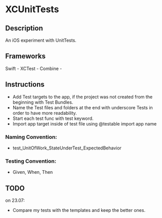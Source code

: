 # XCUnitTests

## Description
An iOS experiment with UnitTests.

## Frameworks
Swift - XCTest - Combine - 

## Instructions
- Add Test targets to the app, if the project was not created from the beginning with Test Bundles.
- Name the Test files and folders at the end with underscore Tests in order to have more readability.
- Start each test func with test keyword.
- Import app target inside of test file using @testable import app name

### Naming Convention:
- test_UnitOfWork_StateUnderTest_ExpectedBehavior

### Testing Convention:
- Given, When, Then

## TODO
on 23.07: 
- Compare my tests with the templates and keep the better ones.

 
